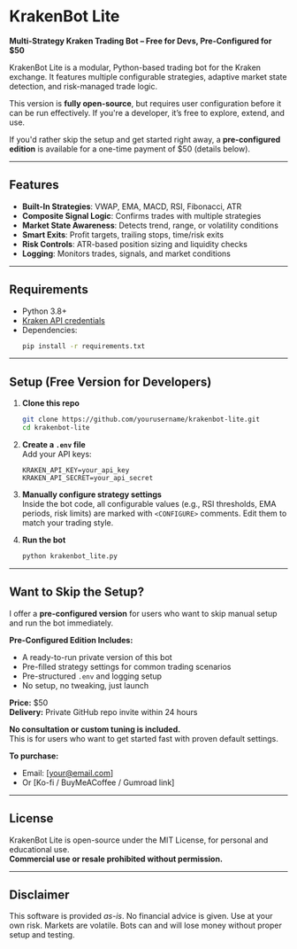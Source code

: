 # KrakenBot Lite

**Multi-Strategy Kraken Trading Bot – Free for Devs, Pre-Configured for $50**

KrakenBot Lite is a modular, Python-based trading bot for the Kraken exchange. It features multiple configurable strategies, adaptive market state detection, and risk-managed trade logic.

This version is **fully open-source**, but requires user configuration before it can be run effectively. If you're a developer, it’s free to explore, extend, and use.

If you'd rather skip the setup and get started right away, a **pre-configured edition** is available for a one-time payment of $50 (details below).

---

## Features

- **Built-In Strategies**: VWAP, EMA, MACD, RSI, Fibonacci, ATR
- **Composite Signal Logic**: Confirms trades with multiple strategies
- **Market State Awareness**: Detects trend, range, or volatility conditions
- **Smart Exits**: Profit targets, trailing stops, time/risk exits
- **Risk Controls**: ATR-based position sizing and liquidity checks
- **Logging**: Monitors trades, signals, and market conditions

---

## Requirements

- Python 3.8+
- [Kraken API credentials](https://support.kraken.com/hc/en-us/articles/360022839451-How-to-generate-an-API-key)
- Dependencies:
  ```bash
  pip install -r requirements.txt
  ```

---

## Setup (Free Version for Developers)

1. **Clone this repo**  
   ```bash
   git clone https://github.com/yourusername/krakenbot-lite.git
   cd krakenbot-lite
   ```

2. **Create a `.env` file**  
   Add your API keys:
   ```
   KRAKEN_API_KEY=your_api_key
   KRAKEN_API_SECRET=your_api_secret
   ```

3. **Manually configure strategy settings**  
   Inside the bot code, all configurable values (e.g., RSI thresholds, EMA periods, risk limits) are marked with `<CONFIGURE>` comments. Edit them to match your trading style.

4. **Run the bot**  
   ```bash
   python krakenbot_lite.py
   ```

---

## Want to Skip the Setup?

I offer a **pre-configured version** for users who want to skip manual setup and run the bot immediately.

**Pre-Configured Edition Includes:**
- A ready-to-run private version of this bot
- Pre-filled strategy settings for common trading scenarios
- Pre-structured `.env` and logging setup
- No setup, no tweaking, just launch

**Price:** $50  
**Delivery:** Private GitHub repo invite within 24 hours

**No consultation or custom tuning is included.**  
This is for users who want to get started fast with proven default settings.

**To purchase:**  
- Email: [your@email.com]  
- Or [Ko-fi / BuyMeACoffee / Gumroad link]

---

## License

KrakenBot Lite is open-source under the MIT License, for personal and educational use.  
**Commercial use or resale prohibited without permission.**

---

## Disclaimer

This software is provided *as-is*. No financial advice is given. Use at your own risk. Markets are volatile. Bots can and will lose money without proper setup and testing.
